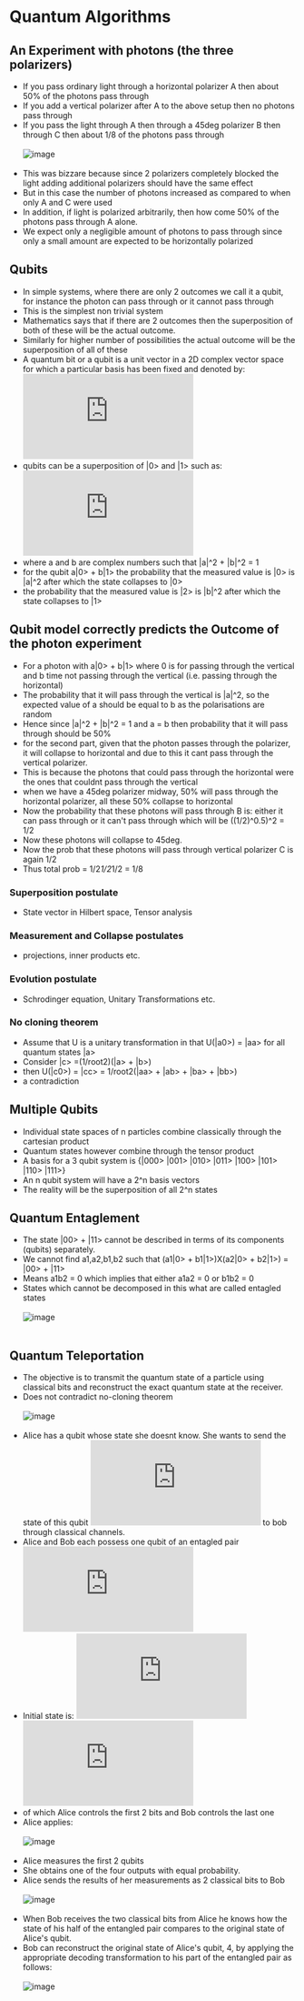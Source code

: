 # Quantum Algorithms
## An Experiment with photons (the three polarizers)
 - If you pass ordinary light through a horizontal polarizer A then about 50% of the photons pass through
 - If you add a vertical polarizer after A to the above setup then no photons pass through
 - If you pass the light through A then through a 45deg polarizer B then through C then about 1/8 of the photons pass through<br><br>
 ![image](https://user-images.githubusercontent.com/71220864/141497790-ffe4f9b5-8d09-417c-ad3c-b1fabde09e90.png)<br><br>
 - This was bizzare because since 2 polarizers completely blocked the light adding additional polarizers should have the same effect
 - But in this case the number of photons increased as compared to when only A and C were used
 - In addition, if light is polarized arbitrarily, then how come 50% of the photons pass through A alone.
 - We expect only a negligible amount of photons to pass through since only a small amount are expected to be horizontally polarized

## Qubits
 - In simple systems, where there are only 2 outcomes we call it a qubit, for instance the photon can pass through or it cannot pass through
 - This is the simplest non trivial system
 - Mathematics says that if there are 2 outcomes then the superposition of both of these will be the actual outcome. 
 - Similarly for higher number of possibilities the actual outcome will be the superposition of all of these
 - A quantum bit or a qubit is a unit vector in a 2D complex vector space for which a particular basis has been fixed and denoted by:
   ![equation](https://latex.codecogs.com/png.latex?%5Cbg_white%20%5C%7B%7C0%5Crangle%2C%20%7C1%5Crangle%5C%7D)<br>
 - qubits can be a superposition of |0> and |1> such as:
   ![eqaution](https://latex.codecogs.com/png.latex?%5Cbg_white%20a%7C0%5Crangle%20&plus;b%7C1%5Crangle)<br>
 - where a and b are complex numbers such that |a|^2 + |b|^2 = 1
 - for the qubit a|0> + b|1> the probability that the measured value is |0> is |a|^2 after which the state collapses to |0>
 -  the probability that the measured value is |2> is |b|^2 after which the state collapses to |1>

## Qubit model correctly predicts the Outcome of the photon experiment
 - For a photon with a|0> + b|1> where 0 is for passing through the vertical and b time not passing through the vertical (i.e. passing through the horizontal)
 - The probability that it will pass through the vertical is |a|^2, so the expected value of a should be equal to b as the polarisations are random
 - Hence since |a|^2 + |b|^2 = 1 and a = b then probability that it will pass through should be 50%
 - for the second part, given that the photon passes through the polarizer, it will collapse to horizontal and due to this it cant pass through the vertical polarizer.
 - This is because the photons that could pass through the horizontal were the ones that couldnt pass through the vertical
 - when we have a 45deg polarizer midway, 50% will pass through the horizontal polarizer, all these 50% collapse to horizontal
 - Now the probability that these photons will pass through B is: either it can pass through or it can't pass through which will be ((1/2)^0.5)^2 = 1/2
 - Now these photons will collapse to 45deg. 
 - Now the prob that these photons will pass through vertical polarizer C is again 1/2
 - Thus total prob = 1/2*1/2*1/2 = 1/8

### Superposition postulate
 - State vector in Hilbert space, Tensor analysis
### Measurement and Collapse postulates
 - projections, inner products etc.
### Evolution postulate
 - Schrodinger equation, Unitary Transformations etc.

### No cloning theorem
 - Assume that U is a unitary transformation in that U(|a0>) = |aa> for all quantum states |a>
 - Consider |c> =(1/root2)(|a> + |b>)
 - then U(|c0>) = |cc> = 1/root2(|aa> + |ab> + |ba> + |bb>)
 - a contradiction

## Multiple Qubits
 - Individual state spaces of n particles combine classically through the cartesian product
 - Quantum states however combine through the tensor product
 - A basis for a 3 qubit system is {|000> |001> |010> |011> |100> |101> |110> |111>}
 - An n qubit system will have a 2^n basis vectors
 - The reality will be the superposition of all 2^n states

## Quantum Entaglement
 - The state |00> + |11> cannot be described in terms of its components (qubits) separately.
 - We cannot find a1,a2,b1,b2 such that (a1|0> + b1|1>)X(a2|0> + b2|1>) = |00> + |11>
 - Means a1b2 = 0  which implies that either a1a2 = 0 or b1b2 = 0
 - States which cannot be decomposed in this what are called entagled states<br><br>
 ![image](https://user-images.githubusercontent.com/71220864/141505380-692fbaab-1a01-4e9f-b73d-be99e47e6989.png)<br><br>

## Quantum Teleportation
 - The objective is to transmit the quantum state of a particle using classical bits and reconstruct the exact quantum state at the receiver.
 - Does not contradict no-cloning theorem<br><br>
 ![image](https://user-images.githubusercontent.com/71220864/141505863-6898bc25-26e5-4a72-b7b8-82bcc6932390.png)<br><br>
 - Alice has a qubit whose state she doesnt know. She wants to send the state of this qubit ![equation](https://latex.codecogs.com/png.latex?%5Cbg_white%20%5Cvarphi%20%3D%20a%7C0%5Crangle%20&plus;%20b%7C1%5Crangle) to bob through classical channels.
 - Alice and Bob each possess one qubit of an entagled pair
 ![equation](https://latex.codecogs.com/png.latex?%5Cbg_white%20%5Cvarphi%20%3D%20%5Cfrac%7B1%7D%7B%5Csqrt%202%7D%5C%7B%7C00%5Crangle%20&plus;%20%7C11%5Crangle%5C%7D)<br>
 - Initial state is:
 ![equation](https://latex.codecogs.com/png.latex?%5Cbg_white%20%5Cphi%20%5Cotimes%20%5Cvarphi%20%3D%20%5Cfrac%7B1%7D%7B%5Csqrt%202%7D%28a%7C0%5Crangle%5Cotimes%28%7C00%5Crangle%20&plus;%20%7C11%5Crangle%29%20&plus;b%7C1%5Crangle%5Cotimes%28%7C00%5Crangle%20&plus;%20%7C11%5Crangle%29%29)<br>
 ![equation](https://latex.codecogs.com/png.latex?%5Cbg_white%20%5Cphi%20%5Cotimes%20%5Cvarphi%20%3D%20%5Cfrac%7B1%7D%7B%5Csqrt%202%7D%28a%7C000%5Crangle%20&plus;%20b%7C100%5Crangle%20&plus;%20b%7C111%5Crangle%29)<br>
 - of which Alice controls the first 2 bits and Bob controls the last one
 - Alice applies:<br><br>
 ![image](https://user-images.githubusercontent.com/71220864/141507114-03f31574-8e65-41bb-a1ba-32d47b884dda.png)<br><br>
 - Alice measures the first 2 qubits
 - She obtains one of the four outputs with equal probability.
 - Alice sends the results of her measurements as 2 classical bits to Bob<br><br>
 ![image](https://user-images.githubusercontent.com/71220864/141507371-84ed5b52-f07f-40d1-84a0-da823cbd79b5.png)<br><br>
 - When Bob receives the two classical bits from Alice he knows how the state of his half of the entangled pair compares to the original state of Alice's qubit.
 - Bob can reconstruct the original state of Alice's qubit, 4, by applying the appropriate decoding transformation to his part of the entangled pair as follows:<br><br>
 ![image](https://user-images.githubusercontent.com/71220864/141507563-13e4c9f8-a41d-4dc2-b95a-c100c441646c.png)<br><br>




